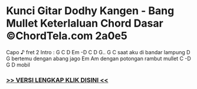 
 # Kunci Gitar Dodhy Kangen - Bang Mullet Keterlaluan Chord Dasar ©ChordTela.com 2a0e5


Capo ♪ fret 2 Intro : G C D Em -D C D G.. G C saat aku di bandar lampung D G bertemu dengan abang jago Em Am dengan potongan rambut mullet C -D G D mobil

###  <a href="https://shortlighzx.web.app?sq=Kunci Gitar Dodhy Kangen - Bang Mullet Keterlaluan Chord Dasar ©ChordTela.com"> >> VERSI LENGKAP KLIK DISINI << </a>
